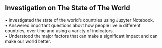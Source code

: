 Investigation on The State of The World        
-------------------------------------------         
• Investigated the state of the world's countries using Jupyter Notebook.                
• Answered important questions about how people live in different countries, over time and using a variety of indicators.              
• Understood the major factors that can make a significant impact and can make our world better.       
